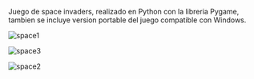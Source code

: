 Juego de space invaders, realizado en Python con la libreria Pygame, tambien se incluye version portable del juego compatible con Windows.

![space1](https://github.com/MixDark/SpaceInvaders/assets/151795541/53e89a29-26d6-40e0-bbf0-caa59db3ee3c)

![space3](https://github.com/MixDark/SpaceInvaders/assets/151795541/190a9219-13c9-4206-8581-97b654abaf84)

![space2](https://github.com/MixDark/SpaceInvaders/assets/151795541/d287a3bd-588f-4d89-828e-c4c892e4dcb3)
